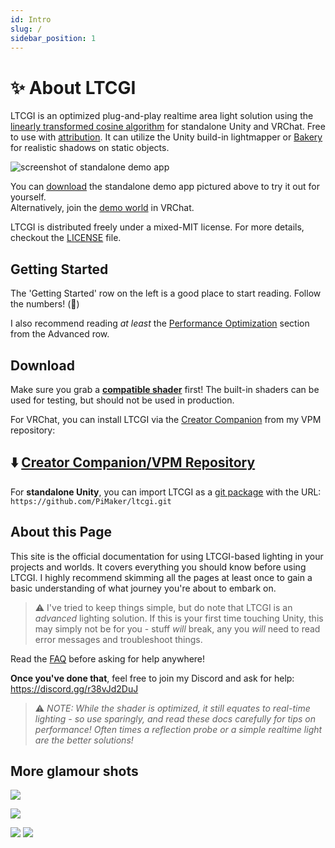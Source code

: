 ```yaml
---
id: Intro
slug: /
sidebar_position: 1
---
```


# ✨ About LTCGI

LTCGI is an optimized plug-and-play realtime area light solution using the [linearly transformed cosine algorithm](#LTC) for standalone Unity and VRChat. Free to use with [attribution](#Attribution). It can utilize the Unity build-in lightmapper or [Bakery](https://assetstore.unity.com/packages/tools/level-design/bakery-gpu-lightmapper-122218) for realistic shadows on static objects.

![screenshot of standalone demo app](https://raw.githubusercontent.com/PiMaker/ltcgi/main/~Screenshots/demoapp.jpg)

You can [download](https://github.com/PiMaker/ltcgi/raw/main/DemoApp.zip) the standalone demo app pictured above to try it out for yourself.  
Alternatively, join the [demo world](https://vrchat.com/home/launch?worldId=wrld_aa2627ec-c63a-4db2-aa3e-9078d41c6d9c) in VRChat.

LTCGI is distributed freely under a mixed-MIT license. For more details, checkout the [LICENSE](https://github.com/PiMaker/ltcgi/blob/main/LICENSE) file.

## **Getting Started**

The 'Getting Started' row on the left is a good place to start reading. Follow the numbers! (🔢)

I also recommend reading _at least_ the [Performance Optimization](/Advanced/Performance_Optimization) section from the Advanced row.

## **Download**

Make sure you grab a **[compatible shader](https://github.com/PiMaker/ltcgi#supported-shaders)** first! The built-in shaders can be used for testing, but should not be used in production.

For VRChat, you can install LTCGI via the [Creator Companion](https://vcc.docs.vrchat.com/) from my VPM repository:

## ⬇️ **[Creator Companion/VPM Repository](https://vpm.pimaker.at/)**

For **standalone Unity**, you can import LTCGI as a [git package](https://docs.unity3d.com/2019.4/Documentation/Manual/upm-ui-giturl.html) with the URL: `https://github.com/PiMaker/ltcgi.git`

## About this Page

This site is the official documentation for using LTCGI-based lighting in your projects and worlds. It covers everything you should know before using LTCGI. I highly recommend skimming all the pages at least once to gain a basic understanding of what journey you're about to embark on.

> ⚠️ I've tried to keep things simple, but do note that LTCGI is an _advanced_ lighting solution. If this is your first time touching Unity, this may simply not be for you - stuff _will_ break, any you _will_ need to read error messages and troubleshoot things.

Read the [FAQ](/FAQ) before asking for help anywhere!

**Once you've done that**, feel free to join my Discord and ask for help: https://discord.gg/r38vJd2DuJ

> ⚠️ *NOTE: While the shader is optimized, it still equates to real-time lighting - so use sparingly, and read these docs carefully for tips on performance! Often times a reflection probe or a simple realtime light are the better solutions!*

## More glamour shots

![](https://github.com/PiMaker/ltcgi/raw/main/~Screenshots/demo.gif)

![](img/vket_booth.jpg)

![](https://github.com/PiMaker/ltcgi/raw/main/~Screenshots/collage4.jpg)
![](https://github.com/PiMaker/ltcgi/raw/main/~Screenshots/collage2.jpg)